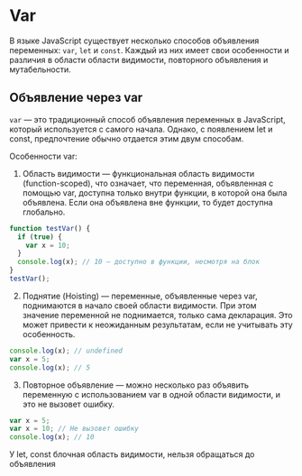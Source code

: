 # Var
В языке JavaScript существует несколько способов объявления переменных: `var`, `let` и `const`. Каждый из них имеет свои особенности и различия в области области видимости, повторного объявления и мутабельности.

## Объявление через var
`var` — это традиционный способ объявления переменных в JavaScript, который используется с самого начала. Однако, с появлением let и const, предпочтение обычно отдается этим двум способам.

Особенности var:
1. Область видимости — функциональная область видимости (function-scoped), что означает, что переменная, объявленная с помощью var, доступна только внутри функции, в которой она была объявлена. Если она объявлена вне функции, то будет доступна глобально.
```js
function testVar() {
  if (true) {
    var x = 10;
  }
  console.log(x); // 10 — доступно в функции, несмотря на блок
}
testVar();
```

2. Поднятие (Hoisting) — переменные, объявленные через var, поднимаются в начало своей области видимости. При этом значение переменной не поднимается, только сама декларация. Это может привести к неожиданным результатам, если не учитывать эту особенность.
```js
console.log(x); // undefined
var x = 5;
console.log(x); // 5
```

3. Повторное объявление — можно несколько раз объявить переменную с использованием var в одной области видимости, и это не вызовет ошибку.
```js
var x = 5;
var x = 10; // Не вызовет ошибку
console.log(x); // 10
```

У let, const блочная область видимости, нельзя обращаться до объявления
